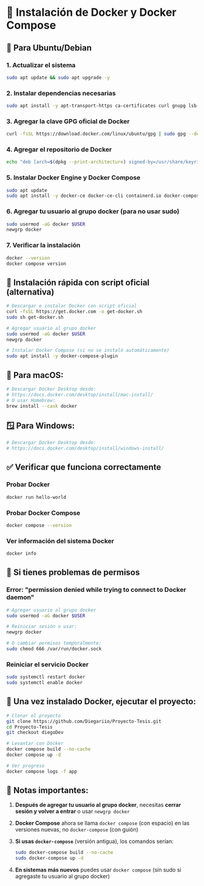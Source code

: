 # 🐳 Instalación de Docker y Docker Compose

## 🐧 Para Ubuntu/Debian

### 1. Actualizar el sistema
```bash
sudo apt update && sudo apt upgrade -y
```

### 2. Instalar dependencias necesarias
```bash
sudo apt install -y apt-transport-https ca-certificates curl gnupg lsb-release
```

### 3. Agregar la clave GPG oficial de Docker
```bash
curl -fsSL https://download.docker.com/linux/ubuntu/gpg | sudo gpg --dearmor -o /usr/share/keyrings/docker-archive-keyring.gpg
```

### 4. Agregar el repositorio de Docker
```bash
echo "deb [arch=$(dpkg --print-architecture) signed-by=/usr/share/keyrings/docker-archive-keyring.gpg] https://download.docker.com/linux/ubuntu $(lsb_release -cs) stable" | sudo tee /etc/apt/sources.list.d/docker.list > /dev/null
```

### 5. Instalar Docker Engine y Docker Compose
```bash
sudo apt update
sudo apt install -y docker-ce docker-ce-cli containerd.io docker-compose-plugin
```

### 6. Agregar tu usuario al grupo docker (para no usar sudo)
```bash
sudo usermod -aG docker $USER
newgrp docker
```

### 7. Verificar la instalación
```bash
docker --version
docker compose version
```

## 🔄 **Instalación rápida con script oficial (alternativa)**
```bash
# Descargar e instalar Docker con script oficial
curl -fsSL https://get.docker.com -o get-docker.sh
sudo sh get-docker.sh

# Agregar usuario al grupo docker
sudo usermod -aG docker $USER
newgrp docker

# Instalar Docker Compose (si no se instaló automáticamente)
sudo apt install -y docker-compose-plugin
```

## 🍎 **Para macOS:**
```bash
# Descargar Docker Desktop desde:
# https://docs.docker.com/desktop/install/mac-install/
# O usar Homebrew:
brew install --cask docker
```

## 🪟 **Para Windows:**
```bash
# Descargar Docker Desktop desde:
# https://docs.docker.com/desktop/install/windows-install/
```

## ✅ **Verificar que funciona correctamente**

### Probar Docker
```bash
docker run hello-world
```

### Probar Docker Compose
```bash
docker compose --version
```

### Ver información del sistema Docker
```bash
docker info
```

## 🔧 **Si tienes problemas de permisos**

### Error: "permission denied while trying to connect to Docker daemon"
```bash
# Agregar usuario al grupo docker
sudo usermod -aG docker $USER

# Reiniciar sesión o usar:
newgrp docker

# O cambiar permisos temporalmente:
sudo chmod 666 /var/run/docker.sock
```

### Reiniciar el servicio Docker
```bash
sudo systemctl restart docker
sudo systemctl enable docker
```

## 🚀 **Una vez instalado Docker, ejecutar el proyecto:**
```bash
# Clonar el proyecto
git clone https://github.com/Diegariio/Proyecto-Tesis.git
cd Proyecto-Tesis
git checkout diegoDev

# Levantar con Docker
docker compose build --no-cache
docker compose up -d

# Ver progreso
docker compose logs -f app
```

## 📝 **Notas importantes:**

1. **Después de agregar tu usuario al grupo docker**, necesitas **cerrar sesión y volver a entrar** o usar `newgrp docker`

2. **Docker Compose** ahora se llama `docker compose` (con espacio) en las versiones nuevas, no `docker-compose` (con guión)

3. **Si usas `docker-compose`** (versión antigua), los comandos serían:
   ```bash
   sudo docker-compose build --no-cache
   sudo docker-compose up -d
   ```

4. **En sistemas más nuevos** puedes usar `docker compose` (sin sudo si agregaste tu usuario al grupo docker)